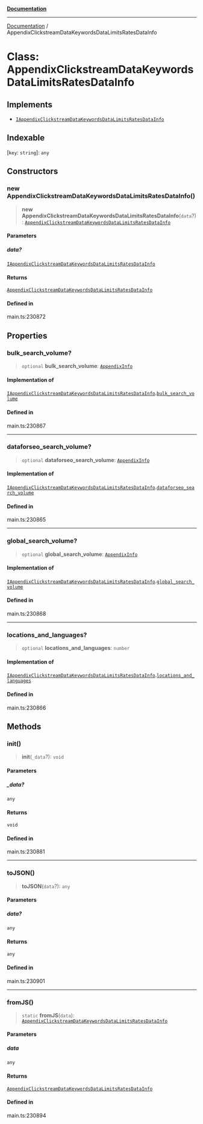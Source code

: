 [**Documentation**](../README.md)

***

[Documentation](../README.md) / AppendixClickstreamDataKeywordsDataLimitsRatesDataInfo

# Class: AppendixClickstreamDataKeywordsDataLimitsRatesDataInfo

## Implements

- [`IAppendixClickstreamDataKeywordsDataLimitsRatesDataInfo`](../interfaces/IAppendixClickstreamDataKeywordsDataLimitsRatesDataInfo.md)

## Indexable

 \[`key`: `string`\]: `any`

## Constructors

### new AppendixClickstreamDataKeywordsDataLimitsRatesDataInfo()

> **new AppendixClickstreamDataKeywordsDataLimitsRatesDataInfo**(`data`?): [`AppendixClickstreamDataKeywordsDataLimitsRatesDataInfo`](AppendixClickstreamDataKeywordsDataLimitsRatesDataInfo.md)

#### Parameters

##### data?

[`IAppendixClickstreamDataKeywordsDataLimitsRatesDataInfo`](../interfaces/IAppendixClickstreamDataKeywordsDataLimitsRatesDataInfo.md)

#### Returns

[`AppendixClickstreamDataKeywordsDataLimitsRatesDataInfo`](AppendixClickstreamDataKeywordsDataLimitsRatesDataInfo.md)

#### Defined in

main.ts:230872

## Properties

### bulk\_search\_volume?

> `optional` **bulk\_search\_volume**: [`AppendixInfo`](AppendixInfo.md)

#### Implementation of

[`IAppendixClickstreamDataKeywordsDataLimitsRatesDataInfo`](../interfaces/IAppendixClickstreamDataKeywordsDataLimitsRatesDataInfo.md).[`bulk_search_volume`](../interfaces/IAppendixClickstreamDataKeywordsDataLimitsRatesDataInfo.md#bulk_search_volume)

#### Defined in

main.ts:230867

***

### dataforseo\_search\_volume?

> `optional` **dataforseo\_search\_volume**: [`AppendixInfo`](AppendixInfo.md)

#### Implementation of

[`IAppendixClickstreamDataKeywordsDataLimitsRatesDataInfo`](../interfaces/IAppendixClickstreamDataKeywordsDataLimitsRatesDataInfo.md).[`dataforseo_search_volume`](../interfaces/IAppendixClickstreamDataKeywordsDataLimitsRatesDataInfo.md#dataforseo_search_volume)

#### Defined in

main.ts:230865

***

### global\_search\_volume?

> `optional` **global\_search\_volume**: [`AppendixInfo`](AppendixInfo.md)

#### Implementation of

[`IAppendixClickstreamDataKeywordsDataLimitsRatesDataInfo`](../interfaces/IAppendixClickstreamDataKeywordsDataLimitsRatesDataInfo.md).[`global_search_volume`](../interfaces/IAppendixClickstreamDataKeywordsDataLimitsRatesDataInfo.md#global_search_volume)

#### Defined in

main.ts:230868

***

### locations\_and\_languages?

> `optional` **locations\_and\_languages**: `number`

#### Implementation of

[`IAppendixClickstreamDataKeywordsDataLimitsRatesDataInfo`](../interfaces/IAppendixClickstreamDataKeywordsDataLimitsRatesDataInfo.md).[`locations_and_languages`](../interfaces/IAppendixClickstreamDataKeywordsDataLimitsRatesDataInfo.md#locations_and_languages)

#### Defined in

main.ts:230866

## Methods

### init()

> **init**(`_data`?): `void`

#### Parameters

##### \_data?

`any`

#### Returns

`void`

#### Defined in

main.ts:230881

***

### toJSON()

> **toJSON**(`data`?): `any`

#### Parameters

##### data?

`any`

#### Returns

`any`

#### Defined in

main.ts:230901

***

### fromJS()

> `static` **fromJS**(`data`): [`AppendixClickstreamDataKeywordsDataLimitsRatesDataInfo`](AppendixClickstreamDataKeywordsDataLimitsRatesDataInfo.md)

#### Parameters

##### data

`any`

#### Returns

[`AppendixClickstreamDataKeywordsDataLimitsRatesDataInfo`](AppendixClickstreamDataKeywordsDataLimitsRatesDataInfo.md)

#### Defined in

main.ts:230894
